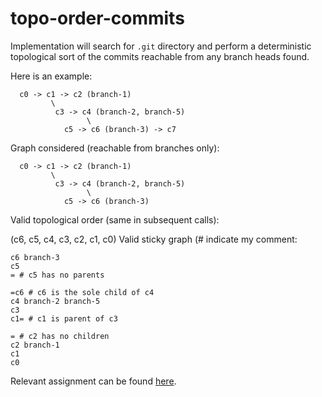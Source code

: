 # topo-order-commits
Implementation will search for `.git` directory and perform a deterministic topological sort of the commits reachable from any
branch heads found.

Here is an example:

```
  c0 -> c1 -> c2 (branch-1)
         \
          c3 -> c4 (branch-2, branch-5)
                 \
            c5 -> c6 (branch-3) -> c7
```

Graph considered (reachable from branches only):

```
  c0 -> c1 -> c2 (branch-1)
         \
          c3 -> c4 (branch-2, branch-5)
                 \
            c5 -> c6 (branch-3)
```

Valid topological order (same in subsequent calls):

(c6, c5, c4, c3, c2, c1, c0)
Valid sticky graph (# indicate my comment:

```
c6 branch-3
c5
= # c5 has no parents

=c6 # c6 is the sole child of c4
c4 branch-2 branch-5
c3
c1= # c1 is parent of c3

= # c2 has no children
c2 branch-1
c1
c0
```

Relevant assignment can be found [here](https://web.cs.ucla.edu/classes/winter23/cs35L/assign/assign6.html).
